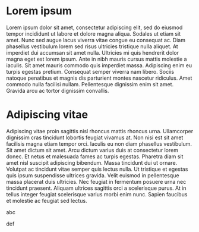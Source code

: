 # Lorem ipsum

Lorem ipsum dolor sit amet, consectetur adipiscing elit, sed do eiusmod tempor incididunt ut labore et dolore magna aliqua. Sodales ut etiam sit amet. Nunc sed augue lacus viverra vitae congue eu consequat ac. Diam phasellus vestibulum lorem sed risus ultricies tristique nulla aliquet. At imperdiet dui accumsan sit amet nulla. Ultricies mi quis hendrerit dolor magna eget est lorem ipsum. Ante in nibh mauris cursus mattis molestie a iaculis. Sit amet mauris commodo quis imperdiet massa. Adipiscing enim eu turpis egestas pretium. Consequat semper viverra nam libero. Sociis natoque penatibus et magnis dis parturient montes nascetur ridiculus. Amet commodo nulla facilisi nullam. Pellentesque dignissim enim sit amet. Gravida arcu ac tortor dignissim convallis.
	
# Adipiscing vitae

Adipiscing vitae proin sagittis nisl rhoncus mattis rhoncus urna. Ullamcorper dignissim cras tincidunt lobortis feugiat vivamus at. Non nisi est sit amet facilisis magna etiam tempor orci. Iaculis eu non diam phasellus vestibulum. Sit amet dictum sit amet. Arcu dictum varius duis at consectetur lorem donec. Et netus et malesuada fames ac turpis egestas. Pharetra diam sit amet nisl suscipit adipiscing bibendum. Massa tincidunt dui ut ornare. Volutpat ac tincidunt vitae semper quis lectus nulla. Ut tristique et egestas quis ipsum suspendisse ultrices gravida. Velit euismod in pellentesque massa placerat duis ultricies. Nec feugiat in fermentum posuere urna nec tincidunt praesent. Aliquam ultrices sagittis orci a scelerisque purus. At in tellus integer feugiat scelerisque varius morbi enim nunc. Sapien faucibus et molestie ac feugiat sed lectus.

abc

def